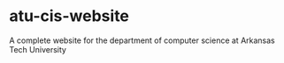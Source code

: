 # atu-cis-website
A complete website for the department of computer science at Arkansas Tech University
